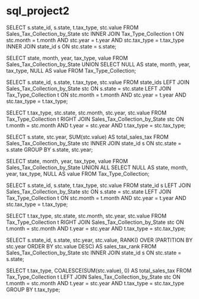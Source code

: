 # sql_project2

SELECT s.state_id, s.state, t.tax_type, stc.value
FROM Sales_Tax_Collection_by_State stc
INNER JOIN Tax_Type_Collection t ON stc.month = t.month AND stc.year = t.year AND stc.tax_type = t.tax_type
INNER JOIN state_id s ON stc.state = s.state;

SELECT state, month, year, tax_type, value 
FROM Sales_Tax_Collection_by_State
UNION
SELECT NULL AS state, month, year, tax_type, NULL AS value FROM Tax_Type_Collection;


SELECT s.state_id, s.state, t.tax_type, stc.value
FROM state_ids
LEFT JOIN Sales_Tax_Collection_by_State stc ON s.state = stc.state
LEFT JOIN Tax_Type_Collection t ON stc.month = t.month AND stc.year = t.year AND stc.tax_type = t.tax_type;

SELECT t.tax_type, stc.state, stc.month, stc.year, stc.value
FROM Tax_Type_Collection t
RIGHT JOIN Sales_Tax_Collection_by_State stc ON t.month = stc.month AND t.year = stc.year AND t.tax_type = stc.tax_type;


SELECT s.state, stc.year, SUM(stc.value) AS total_sales_tax
FROM Sales_Tax_Collection_by_State stc
INNER JOIN state_id s ON stc.state = s.state
GROUP BY s.state, stc.year;


SELECT state, month, year, tax_type, value 
FROM Sales_Tax_Collection_by_State
UNION ALL
SELECT NULL AS state, month, year, tax_type, NULL AS value 
FROM Tax_Type_Collection;


SELECT s.state_id, s.state, t.tax_type, stc.value
FROM state_id s
LEFT JOIN Sales_Tax_Collection_by_State stc ON s.state = stc.state
LEFT JOIN Tax_Type_Collection t ON stc.month = t.month AND stc.year = t.year AND stc.tax_type = t.tax_type;


SELECT t.tax_type, stc.state, stc.month, stc.year, stc.value
FROM Tax_Type_Collection t
RIGHT JOIN Sales_Tax_Collection_by_State stc ON t.month = stc.month AND t.year = stc.year AND t.tax_type = stc.tax_type;


SELECT s.state_id, s.state, stc.year, stc.value,
       RANK() OVER (PARTITION BY stc.year ORDER BY stc.value DESC) AS sales_tax_rank
FROM Sales_Tax_Collection_by_State stc
INNER JOIN state_id s ON stc.state = s.state;


SELECT t.tax_type, COALESCE(SUM(stc.value), 0) AS total_sales_tax
FROM Tax_Type_Collection t
LEFT JOIN Sales_Tax_Collection_by_State stc ON t.month = stc.month AND t.year = stc.year AND t.tax_type = stc.tax_type
GROUP BY t.tax_type;

